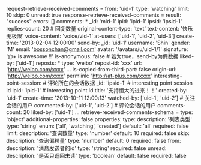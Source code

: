 request-retrieve-received-comments =
  from: 'uid-1'
  type: 'watching'
  limit: 10
  skip: 0
  unread: true
response-retrieve-received-comments =
  result: "success"
  errors: []
  comments:
    * _id: 'mid-1'
      ipid: 'ipid-1'
      ipsid: 'ipsid-1'
      replies-count: 20 # 回复数量
      original-content-type: 'text'
      text-content: '快乐无极限'
      voice-content: 'voice/vid-1'
      at-users: ['uid-1', 'uid-2', 'uid-3']
      create-time: '2013-02-04 12:00:00'
      send-by:
        _id: 'uid-1'
        username: 'Shin'
        gender: 'M'
        email: 'bossonchan@gmail.com'
        avatar: '/avatars/u/uid-1/1'
        signature: '@+ is awesome !!'
      is-anonymous: false # 若为true，send-by为假数据
      liked-by: ['uid-1']
      reposts:
        * type: 'weibo'
          repost-id: 'xxx'
          url: 'http://weibo.com/xxxx'
        ...
      is-copied-from-third-part: false
      origin-url: 'http://weibo.com/xxxx'
      permlink: 'http://at-plus.com/xxxx'
      interesting-point-session: # 评论所在的会话数据
        _id: 'ipsid-1' # interesting point session id
        ipid: 'ipid-1' # interesting point id
        title: '支持恒大的进来！！'
        created-by: 'uid-1'
        create-time: '2013-10-11 12:00:13'
        watched-by: ['uid-1', 'uid-2'] # 关注会话的用户
        commented-by: ['uid-1', 'uid-2'] # 评论会话的用户
        comments-count: 20
        liked-by: ['uid-1']
    ...
retrieve-received-comments-schema =
  type: 'object'
  additional-properties: false
  properties:
    type:
      description: '列表类型'
      type: 'string'
      enum: ['all', 'watching', 'created']
      default: 'all'
      required: false
    limit:
      description: '查询数量'
      type: 'number'
      default: 10
      required: false
    skip:
      description: '查询偏移量'
      type: 'number'
      default: 0
      required: false
    from:
      description: '消息发送者的id'
      type: 'string'
      required: false
    unread:
      description: '是否只返回未读'
      type: 'boolean'
      default: false
      required: false

